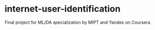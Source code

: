 # internet-user-identification
Final project for ML/DA specialization by MIPT and Yandex on Coursera
